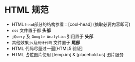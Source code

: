 # HTML 规范

* HTML `head`部分的结构参看：[cool-head] \(摘取必要内容即可)
* `css` 文件置于都 **头部**
* `jQuery` 及 `Google Analytics`引用置于 **头部**
* 其他效果`js`及`统计代码` 文件置于 **尾部**
* HTML 代码尽量过一遍[HTML5 验证]
* HTML 占位图片使用 [temp.im] & [placehold.us] 图片服务
